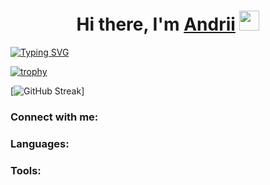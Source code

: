 <h1 align="center">Hi there, I'm <a href="https://www.linkedin.com/in/andrii-zakharenko" target="_blank">Andrii</a> 
<img src="https://github.com/blackcater/blackcater/raw/main/images/Hi.gif" height="32"/></h1>

[![Typing SVG](https://readme-typing-svg.demolab.com?font=Fira+Code&size=14&pause=1000&color=000000&vCenter=true&width=380&height=30&lines=Frontend+Developer+-%3E+React%2C+Redux%2C+Next.js)](https://git.io/typing-svg)


[![trophy](https://github-profile-trophy.vercel.app/?username=AndriiZakharenko)](https://github.com/AndriiZakharenko/github-profile-trophy)

[![GitHub Streak](https://streak-stats.demolab.com/?user=AndriiZakharenko)]

### Connect with me:


### Languages:


### Tools:


